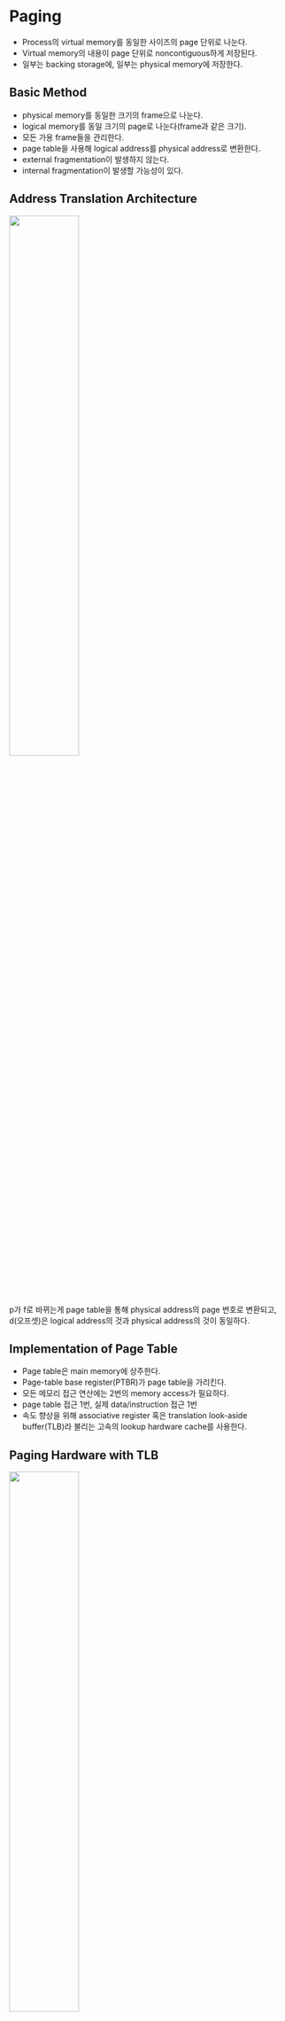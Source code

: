 # Paging

- Process의 virtual memory를 동일한 사이즈의 page 단위로 나눈다.
- Virtual memory의 내용이 page 단위로 noncontiguous하게 저장된다.
- 일부는 backing storage에, 일부는 physical memory에 저장한다.

## Basic Method

- physical memory를 동일한 크기의 frame으로 나눈다.
- logical memory를 동일 크기의 page로 나눈다(frame과 같은 크기).
- 모든 가용 frame들을 관리한다.
- page table을 사용해 logical address를 physical address로 변환한다.
- external fragmentation이 발생하지 않는다.
- internal fragmentation이 발생할 가능성이 있다.

## Address Translation Architecture

<img src="https://github.com/jewoodev/blog_img/blob/main/operating-system/paging/address_translation_architecture.png?raw=true" width="50%">

p가 f로 바뀌는게 page table을 통해 physical address의 page 번호로 변환되고, d(오프셋)은 logical address의 것과 physical address의 것이 동일하다.

## Implementation of Page Table

- Page table은 main memory에 상주한다.
- Page-table base register(PTBR)가 page table을 가리킨다.
- 모든 메모리 접근 연산에는 2번의 memory access가 필요하다.
- page table 접근 1번, 실제 data/instruction 접근 1번
- 속도 향상을 위해 associative register 혹은 translation look-aside buffer(TLB)라 불리는 고속의 lookup hardware cache를 사용한다.

## Paging Hardware with TLB

<img src="https://github.com/jewoodev/blog_img/blob/main/operating-system/paging/paging_hardware_with_tlb.png?raw=true" width="50%">

## Associative Register

- Associative rigister(TLB): parallel search가 가능
    - TLB에는 page table 중 일부만 존재
- Address translation
    - page table 중 일부가 associative register에 보관되어 있다.
    - 만약 해당 page #가 associative register에 있는 경우 곧바로 frame #을 얻는다.
    - 그렇지 않으면 main memory에 있는 page table로부터 frame #을 얻는다.
    - TLB는 contect switch 때 flush(remove old entries)한다.

## Effective Access Time

- Associative register lookup time = ${\varepsilon}$
- memory cycle time = 1
- Hit ratio = ${\alpha}$
    - associative register에서 찾아지는 비율
- Effective Access Time(EAT)  
  <img src="effective_access_time.png" width="50%">

## 1. Two-Level Page table

<img src="https://github.com/jewoodev/blog_img/blob/main/operating-system/paging/two_level_page_table.png?raw=true" width="50%">

- 현대의 컴퓨터는 address space가 매우 큰 프로그램 지원
  - 32 bit address 사용시: ${2^{32}}$B(4GB) 주소 공간
    - page size가 4K시 1M 개의 page table entry 필요
    - 각 page entry가 4B시 프로세스 당 4M의 page table 필요
    - 그러나, 대부분의 프로그램은 4G의 주소 공간 중 지극히 일부분만 사용하므로 page table 공간이 심하게 낭비됨

inner-page table은 페이지 크기로 생성된다. 위의 예시에서 page size가 4K이고 page entry가 4B면 1K개 만큼의 entry를 inner-page table 하나당 저장할 수 있다. 

inner-page table은 페이지 단위로써 필요할 때마다 생성되어 메모리의 page 하나에 저장된다.

> &rarr; page table 자체를 page로 구성
> 
> &rarr; 사용되지 않는 주소 공간에 대한 outer page table의 엔트리 값은 NULL(대응하는 inner page table이 없음)

### 1.1 Address-Translation Scheme

Two-Level Paging에서 Address-translation scheme

<img src="https://github.com/jewoodev/blog_img/blob/main/operating-system/paging/address_translation_scheme.png?raw=true" width="60%">

### 1.2 Two-Level Paging Example

- logical address(on 32-bit machine with 4K page size)의 구성
  - 20 bit의 page number
  - 12 bit의 page offset
- page table 자체가 page로 구성되기 때문에 page number는 다음과 같이 나뉜다(각 page table entry가 4B).
  - 10-bit의 page number
  - 10-bit의 page offset
- 따라서, logical address는 다음과 같다.

<img src="https://github.com/jewoodev/blog_img/blob/main/operating-system/paging/logical_address_example_of_two_level_paging.png?raw=true" width="50%">

- p1은 outer page table의 index이고
- p2sms outer page table의 page에서의 변위(displacement)

## Memory Protection

Page table의 각 enrty마다 아래의 bit를 둔다.

- Protection bit
  - page에 대한 접근 권한(read/write/read-only)
- Valid-invalid bit
  - "valid"는 해당 주소의 frame에 그 프로세스를 구성하는 유효한 내용이 있음을 뜻함(접근 허용)
  - "invalid"는 해당 주소의 frame에 유효한 내용이 없음을 뜻함(접근 불허)
    1. 프로세스가 그 주소 부분을 사용하지 않는 경우
    2. 해당 페이지가 메모리에 올라와 있지 않고 swap area에 있는 경우

## 2. Inverted Page Table

- Page table이 매우 큰 이유
  - 모든 process 별 logical address에 대응하는 모든 page에 대해 page table entry가 존재
  - 대응하는 page가 메모리에 있든 아니든 간에 page table에는 entry로 존재
- Inverted page table
  - Page frame 하나 당 page table에 하나의 entry를 둔 것 (system-wide)
  - 각 page table entry는 각각의 물리적 메모리의 page frame이 담고 있는 내용 표시(process-id, process의 logical address)
  - 단점
    - 테이블 전체를 탐색해야 함
  - 조치
    - associative register 사용(expensive)

### 2.1 Inverted Page Table Architecture

<img src="https://github.com/jewoodev/blog_img/blob/main/operating-system/paging/inverted_page_table_architecture.png?raw=true" width="50%">

## 3. Shared Page

- Shared code
  - Re-entrant Code(=Pure code)
  - read-only로 하여 프로세스 간에 하나의 code만 메모리에 올림(ex. text editors, compilers, window systems)
  - Shared code는 모든 프로세스의 logical address space에서 동일한 위치에 있어야 함
- Private code and data
  - 각 프로세스들은 독자적으로 메모리에 올림
  - Private data는 logical address space의 아무 곳에 와도 무방

### 3.1 Shared Pages Example

<img src="https://github.com/jewoodev/blog_img/blob/main/operating-system/paging/shared_pages_example.png?raw=true" width="50%">
